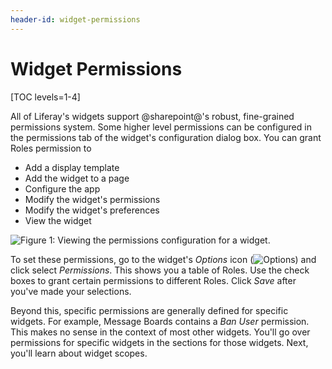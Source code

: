 ```yaml
---
header-id: widget-permissions
---
```


# Widget Permissions

[TOC levels=1-4]

All of Liferay's widgets support @sharepoint@'s robust, fine-grained permissions
system. Some higher level permissions can be configured in the permissions tab
of the widget's configuration dialog box. You can grant Roles permission to

- Add a display template
- Add the widget to a page
- Configure the app
- Modify the widget's permissions
- Modify the widget's preferences
- View the widget

![Figure 1: Viewing the permissions configuration for a widget.](../../../../images/widget-permissions.png)

To set these permissions, go to the widget's *Options* icon
(![Options](../../../../images/icon-app-options.png)) and click select *Permissions*.
This shows you a table of Roles. Use the check boxes to grant certain
permissions to different Roles. Click *Save* after you've made your selections.

Beyond this, specific permissions are generally defined for specific
widgets. For example, Message Boards contains a *Ban User* permission. 
This makes no sense in the context of most other widgets. 
You'll go over permissions for specific widgets in the sections for those 
widgets. Next, you'll learn about widget scopes. 
